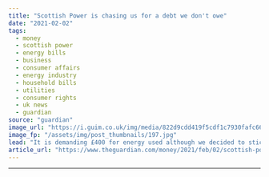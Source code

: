 ```yaml
---
title: "Scottish Power is chasing us for a debt we don't owe"
date: "2021-02-02"
tags: 
  - money
  - scottish power
  - energy bills
  - business
  - consumer affairs
  - energy industry
  - household bills
  - utilities
  - consumer rights
  - uk news
  - guardian
source: "guardian"
image_url: "https://i.guim.co.uk/img/media/822d9cdd419f5cdf1c7930fafc663f6ba42d6d98/0_209_4256_2554/master/4256.jpg?width=460&quality=85&auto=format&fit=max&s=0538876eb7bf7906c3704c4a85534ac1"
image_fp: "/assets/img/post_thumbnails/197.jpg"
lead: "It is demanding £400 for energy used although we decided to stick to our old supplier, BulbLast August we moved into a house and set about renovating it. We had wanted to stay with our previous energy supplier, Bulb, and gave it the opening readings...."
article_url: "https://www.theguardian.com/money/2021/feb/02/scottish-power-is-chasing-us-for-a-debt-we-dont-owe"
---
```


---
